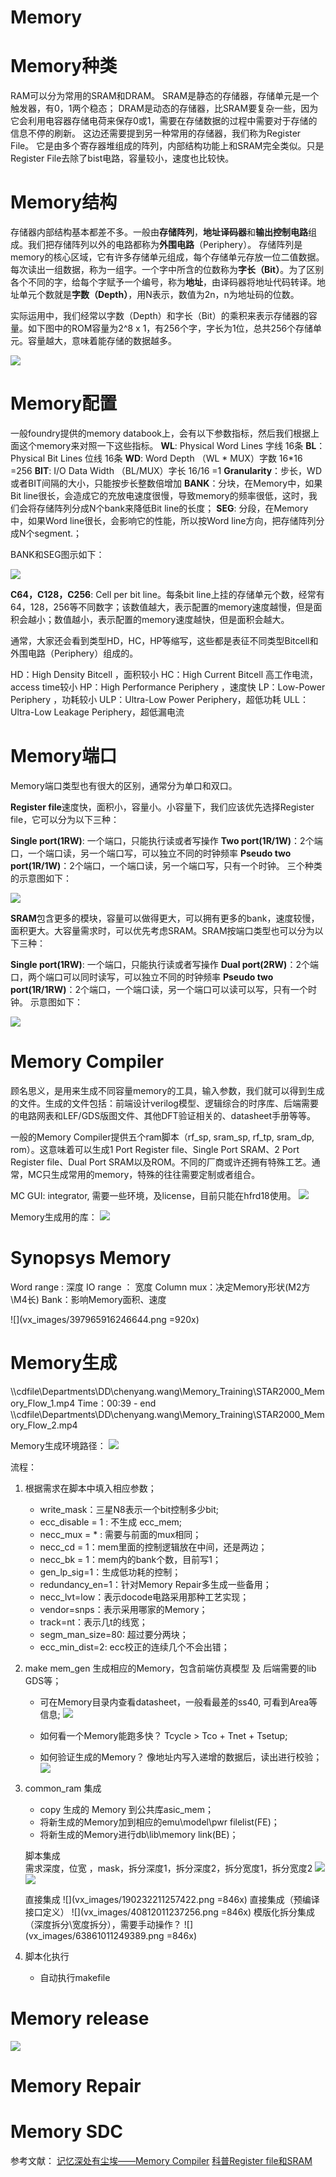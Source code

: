 # Memory

# Memory种类

RAM可以分为常用的SRAM和DRAM。
SRAM是静态的存储器，存储单元是一个触发器，有0，1两个稳态；
DRAM是动态的存储器，比SRAM要复杂一些，因为它会利用电容器存储电荷来保存0或1，需要在存储数据的过程中需要对于存储的信息不停的刷新。
 这边还需要提到另一种常用的存储器，我们称为Register File。 它是由多个寄存器堆组成的阵列，内部结构功能上和SRAM完全类似。只是Register File去除了bist电路，容量较小，速度也比较快。

# Memory结构

存储器内部结构基本都差不多。一般由**存储阵列**，**地址译码器**和**输出控制电路**组成。我们把存储阵列以外的电路都称为**外围电路**（Periphery）。
存储阵列是memory的核心区域，它有许多存储单元组成，每个存储单元存放一位二值数据。每次读出一组数据，称为一组字。一个字中所含的位数称为**字长（Bit）**。为了区别各个不同的字，给每个字赋予一个编号，称为**地址**，由译码器将地址代码转译。地址单元个数就是**字数（Depth）**，用N表示，数值为2n，n为地址码的位数。

实际运用中，我们经常以字数（Depth）和字长（Bit）的乘积来表示存储器的容量。如下图中的ROM容量为2^8 x 1，有256个字，字长为1位，总共256个存储单元。容量越大，意味着能存储的数据越多。

![](vx_images/566424513249387.png)

# Memory配置

一般foundry提供的memory databook上，会有以下参数指标，然后我们根据上面这个memory来对照一下这些指标。
**WL**: Physical Word Lines 字线  16条
**BL**：Physical Bit Lines  位线   16条
**WD**: Word Depth （WL * MUX）字数   16*16 =256
**BIT**: I/O Data Width （BL/MUX）字长   16/16 =1
**Granularity**：步长，WD或者BIT间隔的大小，只能按步长整数倍增加
**BANK**：分块，在Memory中，如果Bit line很长，会造成它的充放电速度很慢，导致memory的频率很低，这时，我们会将存储阵列分成N个bank来降低Bit line的长度；
**SEG**: 分段，在Memory中，如果Word line很长，会影响它的性能，所以按Word line方向，把存储阵列分成N个segment.；

 BANK和SEG图示如下：
 
![](vx_images/325195113237254.png)


**C64，C128，C256**: Cell per bit line。每条bit line上挂的存储单元个数，经常有64，128，256等不同数字；该数值越大，表示配置的memory速度越慢，但是面积会越小；数值越小，表示配置的memory速度越快，但是面积会越大。

通常，大家还会看到类型HD，HC，HP等缩写，这些都是表征不同类型Bitcell和外围电路（Periphery）组成的。 

HD：High Density Bitcell ，面积较小
HC：High Current Bitcell 高工作电流，access time较小
HP：High Performance Periphery  ，速度快
LP：Low-Power Periphery ，功耗较小
ULP：Ultra-Low Power Periphery，超低功耗
ULL：Ultra-Low Leakage Periphery，超低漏电流

# Memory端口

Memory端口类型也有很大的区别，通常分为单口和双口。

**Register file**速度快，面积小，容量小。小容量下，我们应该优先选择Register file，它可以分为以下三种：

**Single port(1RW)**: 一个端口，只能执行读或者写操作
**Two port(1R/1W)**：2个端口，一个端口读，另一个端口写，可以独立不同的时钟频率
**Pseudo two port(1R/1W)**：2个端口，一个端口读，另一个端口写，只有一个时钟。
三个种类的示意图如下：

![](vx_images/333315713257420.png)

**SRAM**包含更多的模块，容量可以做得更大，可以拥有更多的bank，速度较慢，面积更大。大容量需求时，可以优先考虑SRAM。SRAM按端口类型也可以分为以下三种：

**Single port(1RW)**: 一个端口，只能执行读或者写操作
**Dual port(2RW)**：2个端口，两个端口可以同时读写，可以独立不同的时钟频率
**Pseudo two port(1R/1RW)**：2个端口，一个端口读，另一个端口可以读可以写，只有一个时钟。
示意图如下：

![](vx_images/317175813250089.png)

# Memory Compiler

顾名思义，是用来生成不同容量memory的工具，输入参数，我们就可以得到生成的文件。生成的文件包括：前端设计verilog模型、逻辑综合的时序库、后端需要的电路网表和LEF/GDS版图文件、其他DFT验证相关的、datasheet手册等等。

一般的Memory Compiler提供五个ram脚本（rf_sp, sram_sp, rf_tp, sram_dp, rom）。这意味着可以生成1 Port Register file、Single Port SRAM、2 Port Register file、Dual Port SRAM以及ROM。不同的厂商或许还拥有特殊工艺。通常，MC只生成常用的memory，特殊的往往需要定制或者组合。

MC GUI: integrator, 需要一些环境，及license，目前只能在hfrd18使用。
![](vx_images/146920914257423.png)

Memory生成用的库：
![](vx_images/92861714250092.png)


# Synopsys Memory

Word range : 深度
IO range ： 宽度
Column mux：决定Memory形状(M2方\M4长)
Bank：影响Memory面积、速度

![](vx_images/397965916246644.png =920x)


# Memory生成

\\\cdfile\Departments\DD\chenyang.wang\Memory_Training\STAR2000_Memory_Flow_1.mp4
Time：00:39 - end
\\\cdfile\Departments\DD\chenyang.wang\Memory_Training\STAR2000_Memory_Flow_2.mp4

 Memory生成环境路径：
    ![](vx_images/130834910237257.png)

流程：

1. 根据需求在脚本中填入相应参数；
   

    * write_mask：三星N8表示一个bit控制多少bit;
    * ecc_disable = 1 : 不生成 ecc_mem;
    * necc_mux = * : 需要与前面的mux相同；
    * necc_cd = 1：mem里面的控制逻辑放在中间，还是两边；
    * necc_bk = 1：mem内的bank个数，目前写1；
    * gen_lp_sig=1：生成低功耗的控制；
    * redundancy_en=1：针对Memory Repair多生成一些备用；
    * necc_lvt=low：表示docode电路采用那种工艺实现；
    * vendor=snps：表示采用哪家的Memory；
    * track=nt：表示几t的线宽；
    * segm_man_size=80: 超过要分两块；
    * ecc_min_dist=2: ecc校正的连续几个不会出错；
    

2. make mem_gen 生成相应的Memory，包含前端仿真模型 及 后端需要的lib GDS等；
    * 可在Memory目录内查看datasheet，一般看最差的ss40, 可看到Area等信息;
        ![](vx_images/545485516257421.png)

    * 如何看一个Memory能跑多快？ Tcycle > Tco + Tnet + Tsetup;  
    * 如何验证生成的Memory？ 像地址内写入递增的数据后，读出进行校验；
     ![](vx_images/59503210230964.png)
    

     
3. common_ram 集成
    * copy 生成的 Memory 到公共库asic_mem；
    * 将新生成的Memory加到相应的emu\model\pwr filelist(FE)；
    * 将新生成的Memory进行db\lib\memory link(BE)；
  
    脚本集成    
    需求深度，位宽 ，mask，拆分深度1，拆分深度2，拆分宽度1，拆分宽度2
![](vx_images/351252911230967.png)
![](vx_images/554131910230969.png)

    直接集成
![](vx_images/190232211257422.png =846x)
    直接集成（预编译接口定义）
    ![](vx_images/40812011237256.png =846x)
    模版化拆分集成（深度拆分\宽度拆分），需要手动操作？
    ![](vx_images/63861011249389.png =846x)
    
4. 脚本化执行
     * 自动执行makefile
     
     
# Memory release
![](vx_images/291532810249395.png)


# Memory Repair

# Memory SDC

参考文献：
[记忆深处有尘埃——Memory Compiler](https://blog.csdn.net/Tao_ZT/article/details/102456813)
[科普Register file和SRAM](https://www.elecfans.com/d/2048028.html)